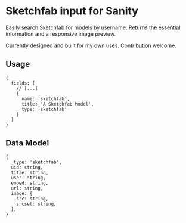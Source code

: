 # Sketchfab input for Sanity

Easily search Sketchfab for models by username. Returns the essential information and a responsive image preview.

Currently designed and built for my own uses. Contribution welcome.

## Usage
```
{
  fields: [
    // [...]
    {
      name: 'sketchfab',
      title: 'A Sketchfab Model',
      type: 'sketchfab'
    }
  ]
}
```
## Data Model
```
{
  _type: 'sketchfab',
  uid: string,
  title: string,
  user: string,
  embed: string,
  url: string,
  image: {
    src: string,
    srcset: string,
  },
}
```